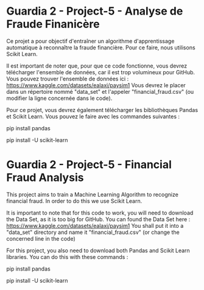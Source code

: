# Guardia 2 - Project-5 - Analyse de Fraude Finanicère

Ce projet a pour objectif d'entraîner un algorithme d'apprentissage automatique à reconnaître la fraude financière.
Pour ce faire, nous utilisons Scikit Learn.

Il est important de noter que, pour que ce code fonctionne, vous devrez télécharger l'ensemble de données, car il est trop volumineux pour GitHub.
Vous pouvez trouver l'ensemble de données ici : https://www.kaggle.com/datasets/ealaxi/paysim1
Vous devrez le placer dans un répertoire nommé "data_set" et l'appeler "financial_fraud.csv" (ou modifier la ligne concernée dans le code).

Pour ce projet, vous devrez également télécharger les bibliothèques Pandas et Scikit Learn.
Vous pouvez le faire avec les commandes suivantes :

pip install pandas

pip install -U scikit-learn

# Guardia 2 - Project-5 - Financial Fraud Analysis

This project aims to train a Machine Learning Algorithm to recognize financial fraud. 
In order to do this we use Scikit Learn. 

It is important to note that for this code to work, you will need to download the Data Set, as it is too big for GitHub.
You can found the Data Set here : https://www.kaggle.com/datasets/ealaxi/paysim1
You shall put it into a "data_set" directory and name it "financial_fraud.csv" (or change the concerned line in the code)

For this project, you also need to download both Pandas and Scikit Learn libraries.
You can do this with these commands : 

pip install pandas

pip install -U scikit-learn
